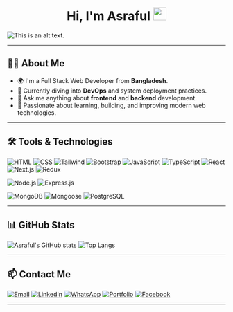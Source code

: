 <div align="center">
 <h1> Hi, I'm Asraful <img src="https://media.giphy.com/media/hvRJCLFzcasrR4ia7z/giphy.gif" width="30"></h1>
</div>

![This is an alt text.](https://i.ibb.co/HDRFDw4Q/md-Asraful-islam.png")

---

## 👨‍💻 About Me

- 🌍 I'm a Full Stack Web Developer from **Bangladesh**.
- 🚀 Currently diving into **DevOps** and system deployment practices.
- 💬 Ask me anything about **frontend** and **backend** development.
- 🎯 Passionate about learning, building, and improving modern web technologies.

---

## 🛠️ Tools & Technologies

![HTML](https://img.shields.io/badge/html-E34F26?style=for-the-badge&logo=html5&logoColor=E34F26&labelColor=black&color=E34F26)
![CSS](https://img.shields.io/badge/css-1572B6?style=for-the-badge&logo=css3&logoColor=1572B6&labelColor=black&color=1572B6)
![Tailwind](https://img.shields.io/badge/tailwind-38BDF8?style=for-the-badge&logo=tailwindcss&logoColor=38BDF8&labelColor=black&color=38BDF8)
![Bootstrap](https://img.shields.io/badge/bootstrap-7952B3?style=for-the-badge&logo=bootstrap&logoColor=7952B3&labelColor=black&color=7952B3)
![JavaScript](https://img.shields.io/badge/javascript-F7DF1E?style=for-the-badge&logo=javascript&logoColor=F7DF1E&labelColor=black&color=F7DF1E)
![TypeScript](https://img.shields.io/badge/typescript-3178C6?style=for-the-badge&logo=typescript&logoColor=3178C6&labelColor=black&color=3178C6)
![React](https://img.shields.io/badge/react-61DAFB?style=for-the-badge&logo=react&logoColor=61DAFB&labelColor=black&color=61DAFB)
![Next.js](https://img.shields.io/badge/next.js-000000?style=for-the-badge&logo=nextdotjs&logoColor=white&labelColor=black&color=00B453)
![Redux](https://img.shields.io/badge/redux-764ABC?style=for-the-badge&logo=redux&logoColor=764ABC&labelColor=black&color=764ABC)

![Node.js](https://img.shields.io/badge/node.js-339933?style=for-the-badge&logo=nodedotjs&logoColor=339933&labelColor=black&color=339933)
![Express.js](https://img.shields.io/badge/express.js-000000?style=for-the-badge&logo=express&logoColor=white&labelColor=black&color=322211)

![MongoDB](https://img.shields.io/badge/mongodb-47A248?style=for-the-badge&logo=mongodb&logoColor=47A248&labelColor=black&color=47A248)
![Mongoose](https://img.shields.io/badge/mongoose-880000?style=for-the-badge&logo=mongoose&logoColor=880000&labelColor=black&color=880000)
![PostgreSQL](https://img.shields.io/badge/postgresql-4169E1?style=for-the-badge&logo=postgresql&logoColor=4169E1&labelColor=black&color=4169E1)

---

## 📊 GitHub Stats

![Asraful's GitHub stats](https://github-readme-stats.vercel.app/api?username=asrafulsgit&show_icons=true&theme=radical)
![Top Langs](https://github-readme-stats.vercel.app/api/top-langs/?username=asrafulsgit&layout=compact&langs_count=8&theme=radical)

---

## 📫 Contact Me
[![Email](https://img.shields.io/badge/-Email-D14836?style=for-the-badge&logo=gmail&logoColor=white)](mailto:asrafulislam.dev23@gmail.com)
[![LinkedIn](https://img.shields.io/badge/-LinkedIn-0077B5?style=for-the-badge&logo=linkedin&logoColor=white)](https://www.linkedin.com/in/md-asraful-islam-b71158301)
[![WhatsApp](https://img.shields.io/badge/-WhatsApp-25D366?style=for-the-badge&logo=whatsapp&logoColor=white)](https://wa.me/8801820286432)
[![Portfolio](https://img.shields.io/badge/-Portfolio-000000?style=for-the-badge&logo=firefox-browser&logoColor=white)](https://yourportfolio.com)
[![Facebook](https://img.shields.io/badge/-Facebook-1877F2?style=for-the-badge&logo=facebook&logoColor=white)]([https://www.facebook.com/yourprofile](https://www.facebook.com/Asraful2356))

---

